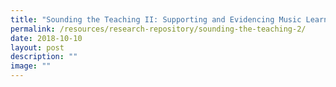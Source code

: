 ```yaml
---
title: "Sounding the Teaching II: Supporting and Evidencing Music Learning"
permalink: /resources/research-repository/sounding-the-teaching-2/
date: 2018-10-10
layout: post
description: ""
image: ""
---
```

